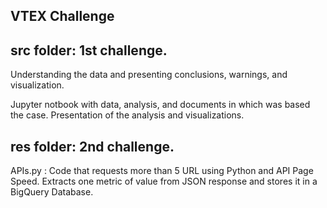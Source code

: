 ## VTEX Challenge 

## src folder: 1st challenge. 

Understanding the data and presenting conclusions, warnings, and visualization.

Jupyter notbook with data, analysis, and documents in which was based the case.
Presentation of the analysis and visualizations. 

## res folder: 2nd challenge.

APIs.py : Code that requests more than 5 URL using Python and API Page Speed. Extracts one metric of value from JSON response and stores it in a BigQuery Database.

